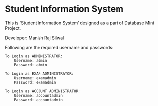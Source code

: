 # Student Information System

This is 'Student Information System' designed as a part of Database Mini Project.

Developer:
	Manish Raj Silwal

Following are the required username and passwords:

	To Login as ADMINISTRATOR:
		Username: admin
		Password: admin

	To Login as EXAM ADMINISTRATOR:
		Username: examadmin
		Password: examadmin

	To Login as ACCOUNT ADMINISTRATOR:
		Username: accountadmin
		Password: accountadmin
